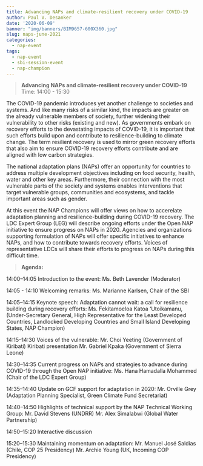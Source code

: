 ```yaml
---
title: Advancing NAPs and climate-resilient recovery under COVID-19
author: Paul V. Desanker
date: '2020-06-09'
banner: "img/banners/BIM9657-600X360.jpg"
slug: naps-june-2021
categories:
  - nap-event
tags:
  - nap-event
  - sbi-session-event
  - nap-champion
---
```


>
>**Advancing NAPs and climate-resilient recovery under COVID-19**
Time: 14:00 - 15:30

The COVID-19 pandemic introduces yet another challenge to societies and systems. And like many risks of a similar kind, the impacts are greater on the already vulnerable members of society, further widening their vulnerability to other risks (existing and new). As governments embark on recovery efforts to the devastating impacts of COVID-19, it is important that such efforts build upon and contribute to resilience-building to climate change. The term resilient recovery is used to mirror green recovery efforts that also aim to ensure COVID-19 recovery efforts contribute and are aligned with low carbon strategies.

The national adaptation plans (NAPs) offer an opportunity for countries to address multiple development objectives including on food security, health, water and other key areas. Furthermore, their connection with the most vulnerable parts of the society and systems enables interventions that target vulnerable groups, communities and ecosystems, and tackle important areas such as gender.

At this event the NAP Champions will offer views on how to accerelate adaptation planning and resilience-building during COVID-19 recovery. The LDC Expert Group (LEG) will describe ongoing efforts under the Open NAP initiative to ensure progress on NAPs in 2020. Agencies and organizations supporting formulation of NAPs will offer specific initiatives to enhance NAPs, and how to contribute towards recovery efforts. Voices of representative LDCs will share their efforts to progress on NAPs during this difficult time.


>**Agenda:**

14:00–14:05	Introduction to the event: Ms. Beth Lavender (Moderator)

14:05 - 14:10	Welcoming remarks: Ms. Marianne Karlsen, Chair of the SBI

14:05–14:15	Keynote speech: Adaptation cannot wait: a call for resilience building during recovery efforts: Ms. Fekitamoeloa Katoa ‘Utoikamanu, (Under-Secretary General, High Representative for the Least Developed Countries, Landlocked Developing Countries and Small Island Developing States, NAP Champion)  

14:15–14:30	Voices of the vulnerable:
Mr. Choi Yeeting (Government of Kiribati)
Kiribati presentation
Mr. Gabriel Kpaka (Government of Sierra Leone)

14:30–14:35	Current progress on NAPs and strategies to advance during COVID-19 through the Open NAP initiative: Ms. Hana Hamadalla Mohammed (Chair of the LDC Expert Group) 

14:35–14:40	Update on GCF support for adaptation in 2020: Mr. Orville Grey (Adaptation Planning Specialist, Green Climate Fund Secretariat) 

14:40–14:50	Highlights of technical support by the NAP Technical Working Group: 
Mr. David Stevens (UNDRR)
Mr. Alex Simalabwi (Global Water Partnership)

14:50–15:20	Interactive discussion

15:20–15:30	Maintaining momentum on adaptation: 
Mr. Manuel José Saldias (Chile, COP 25 Presidency)
Mr. Archie Young (UK, Incoming COP Presidency)
